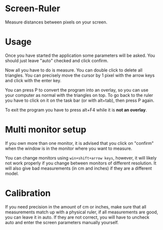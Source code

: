 # Screen-Ruler
Measure distances between pixels on your screen.

# Usage
Once you have started the application some parameters will be asked. You should just leave "auto" checked and click confirm.

Now all you have to do is measure. You can double click to delete all triangles.
You can precisely move the cursor by 1 pixel with the arrow keys and click with the enter key.

You can press P to convert the program into an overlay, so you can use your computer as normal with the triangles on top.
To go back to the ruler you have to click on it on the task bar (or with alt+tab), then press P again.

To exit the program you have to press alt+F4 while it is __not an overlay__.

# Multi monitor setup
If you own more than one monitor, it is advised that you click on "confirm" when the window is in the monitor where you want to measure.

You can change monitors using `win+shift+arrow keys`, however, it will likely not work properly if you change between monitors of different resolution. It will also give bad measurements (in cm and inches) if they are a different model.

# Calibration
If you need precision in the amount of cm or inches, make sure that all measurements match up with a physical ruler, if all measurements are good, you can leave it in auto.
If they are not correct, you will have to uncheck auto and enter the screen parameters manually yourself.

